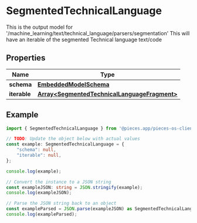
# SegmentedTechnicalLanguage

This is the output model for \'/machine_learning/text/technical_language/parsers/segmentation\'  This will have an iterable of the segmented Technical language text/code

## Properties

Name | Type
------------ | -------------
**schema** | [**EmbeddedModelSchema**](EmbeddedModelSchema)
**iterable** | [**Array&lt;SegmentedTechnicalLanguageFragment&gt;**](SegmentedTechnicalLanguageFragment)

## Example

```typescript
import { SegmentedTechnicalLanguage } from '@pieces.app/pieces-os-client';

// TODO: Update the object below with actual values
const example: SegmentedTechnicalLanguage = {
    "schema": null,
    "iterable": null,
};

console.log(example);

// Convert the instance to a JSON string
const exampleJSON: string = JSON.stringify(example);
console.log(exampleJSON);

// Parse the JSON string back to an object
const exampleParsed = JSON.parse(exampleJSON) as SegmentedTechnicalLanguage;
console.log(exampleParsed);
```


